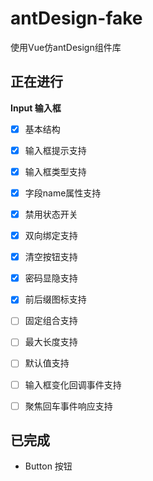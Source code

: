 # antDesign-fake
使用Vue仿antDesign组件库



## 正在进行

**Input 输入框**

* [x] 基本结构
* [x] 输入框提示支持
* [x] 输入框类型支持
* [x] 字段name属性支持
* [x] 禁用状态开关
* [x] 双向绑定支持
* [x] 清空按钮支持
* [x] 密码显隐支持
* [x] 前后缀图标支持
* [ ] 固定组合支持
* [ ] 最大长度支持
* [ ] 默认值支持
* [ ] 输入框变化回调事件支持
* [ ] 聚焦回车事件响应支持



## 已完成

* Button 按钮